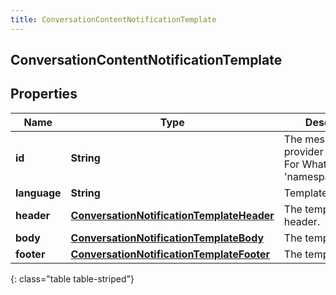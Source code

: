 ```yaml
---
title: ConversationContentNotificationTemplate
---
```

## ConversationContentNotificationTemplate


## Properties

| Name | Type | Description | Notes |
| ------------ | ------------- | ------------- | ------------- |
| **id** | <!----><!---->**String**<!----> | The messaging provider template ID. For WhatsApp, &#39;namespace@name&#39;. |  [optional] |
| **language** | <!----><!---->**String**<!----> | Template language. |  [optional] |
| **header** | <!----><!---->[**ConversationNotificationTemplateHeader**](ConversationNotificationTemplateHeader.html)<!----> | The template header. |  [optional] |
| **body** | <!----><!---->[**ConversationNotificationTemplateBody**](ConversationNotificationTemplateBody.html)<!----> | The template body. |  |
| **footer** | <!----><!---->[**ConversationNotificationTemplateFooter**](ConversationNotificationTemplateFooter.html)<!----> | The template footer. |  [optional] |
{: class="table table-striped"}



